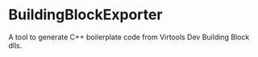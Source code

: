 # BuildingBlockExporter
A tool to generate C++ boilerplate code from Virtools Dev Building Block dlls.
